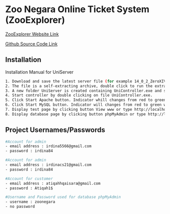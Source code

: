 # Zoo Negara Online Ticket System (ZooExplorer)

[ZooExplorer Website Link](https://zoonegara.online/index.php)

[Github Source Code Link](https://github.com/atiqahhqaisara/SD_G04_40)

## Installation

Installation Manual for UniServer

```bash
1. Download and save the latest server file (for example 14_0_2_ZeroXIV.exe) to drive C:
2. The file is a self-extracting archive, double click to run the extractor.
3. A new folder UniServer is created containing UniController.exe and support folders and files.
4. Start controller by double clicking on file UniController.exe.
5. Click Start Apache button. Indicator whill changes from red to green when server is running.
6. Click Start MySQL button. Indicator will changes from red to green when server is running.
7. Display test page by clicking button View www or type http://localhost into your browser.
8. Display database page by clicking button phpMyAdmin or type http://localhost/us_opt1 into your browser.
```

## Project Usernames/Passwords

```bash
#Account for admin
- email address : irdina5566@gmail.com
- password : irdina84

#Account for admin
- email address : irdinacs21@gmail.com
- password : irdina84

#Account for customer
- email address : atiqahhqaisara@gmail.com
- password : Atiqah1$

#Username and Password used for database phpMyAdmin
- username : zoonegara
- no password
```